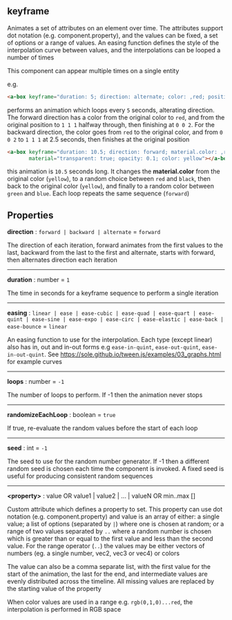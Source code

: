 ## keyframe

Animates a set of attributes on an element over time.  The attributes support dot notation (e.g. component.property), and the values can be fixed, a set of options or a range of values. An easing function defines the style of the interpolation curve between values, and the interpolations can be looped a number of times

This component can appear multiple times on a single entity

e.g.
```html
<a-box keyframe="duration: 5; direction: alternate; color: ,red; position: ,1 1 1, 0 0 2"></a-box>
```
performs an animation which loops every `5` seconds, alterating direction. The forward direction has a color from the original color to `red`, and from the original position to `1 1 1` halfway through, then finishing at `0 0 2`.  For the backward direction, the color goes from `red` to the original color, and from `0 0 2` to `1 1 1` at 2.5 seconds, then finishes at the original position

```html
<a-box keyframe="duration: 10.5; direction: forward; material.color: ,red|black,,green..blue; "       
       material="transparent: true; opacity: 0.1; color: yellow"></a-box>
```
this animation is `10.5` seconds long.  It changes the **material.color** from the original color (`yellow`), to a random choice between `red` and `black`, then back to the original color (`yellow`), and finally to a random color between `green` and `blue`.  Each loop repeats the same sequence (`forward`)

## Properties

**direction** : `forward | backward | alternate` = `forward`

The direction of each iteration, forward animates from the first values to the last, backward from the last to the first and alternate, starts with forward, then alternates direction each iteration

---
**duration** : number = `1`

The time in seconds for a keyframe sequence to perform a single iteration

---
**easing** : `linear | ease | ease-cubic | ease-quad | ease-quart | ease-quint | ease-sine | ease-expo | ease-circ | ease-elastic | ease-back | ease-bounce` = `linear`

An easing function to use for the interpolation.  Each type (except linear) also has in, out and in-out forms e.g `ease-in-quint`, `ease-out-quint`, `ease-in-out-quint`. See https://sole.github.io/tween.js/examples/03_graphs.html for example curves

---
**loops** : number = `-1`

The number of loops to perform. If -1 then the animation never stops

---
**randomizeEachLoop** : boolean = `true`

If true, re-evaluate the random values before the start of each loop

---
**seed** : int = `-1`

The seed to use for the random number generator. If -1 then a different random seed is chosen each time the component is invoked.  A fixed seed is useful for producing consistent random sequences

---
**\<property\>** : value OR value1 | value2 | ... | valueN OR min..max []

Custom attribute which defines a property to set.  This property can use dot notation (e.g. component.property) and value is an array of either: a single value; a list of options (separated by `|`) where one is chosen at random; or a range of two values separated by `..` where a random number is chosen which is greater than or equal to the first value and less than the second value. For the range operator (`..`) the values may be either vectors of numbers (eg. a single number, vec2, vec3 or vec4) or colors

The value can also be a comma separate list, with the first value for the start of the animation, the last for the end, and intermediate values are evenly distributed across the timeline.  All missing values are replaced by the starting value of the property

When color values are used in a range e.g. `rgb(0,1,0)...red`, the interpolation is performed in RGB space
